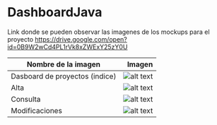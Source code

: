 # DashboardJava
Link donde se pueden observar las imagenes de los mockups para el proyecto
https://drive.google.com/open?id=0B9W2wCd4PL1rVk8xZWExY25zY0U 

|Nombre de la imagen           | Imagen|
|------------------------------|------:|
|Dasboard de proyectos (indice)|![alt text](https://lh5.googleusercontent.com/b4W2K4SvzlCj7SPTthUiYcznneulhxO7oNp9zeUtdCo_msiB8MC-CDvJtEFbiqBUdmmW3pSkPPrTdR0=w1920-h979-rw "Dashboard de proyectos")             |
|Alta                          |![alt text](https://lh3.googleusercontent.com/toMUZ8RH7rn2KGynMi0cJcJOMt_DkaVTHNJ-pJEFeN5tZnancjo5hocMZeeD0RGdPfHljW84_8X7P-4=w1920-h979-rw "Alta")                               |
|Consulta                      |![alt text](https://lh3.googleusercontent.com/t2tYyWCWHQjwF56aNeUdRvH2Oz93SpUfeqiT9NsSsFaWKTth8L87db3qCtGzD83YMCKfJbO9IdPZsAA=w1920-h979-rw "Consulta")                           |
|Modificaciones                |![alt text](https://lh3.googleusercontent.com/A3N1_e8I7mQ4J8X3COFu9hl8PllTzRUdJDrmvYO87kJVuYimo-wjKW7V25fiWS8hrwVXq4cu61PjzSk=w1920-h979-rw "Modificaciones")                     |








